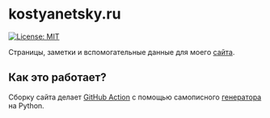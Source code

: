 # kostyanetsky.ru

[![License: MIT](https://img.shields.io/badge/License-MIT-yellow.svg)](https://opensource.org/licenses/MIT)

Страницы, заметки и вспомогательные данные для моего [сайта](https://kostyanetsky.ru).

## Как это работает?

Сборку сайта делает [GitHub Action](/.github/workflows/main.yml) с помощью самописного [генератора](https://github.com/vkostyanetsky/BlogBuilder) на Python.
